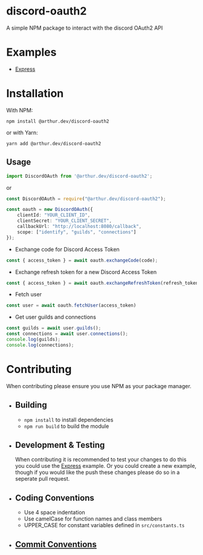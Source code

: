 # discord-oauth2
A simple NPM package to interact with the discord OAuth2 API

# Examples
* [Express](https://github.com/arthur-rl/discord-oauth2/tree/master/examples/express)

# Installation

With NPM:
```
npm install @arthur.dev/discord-oauth2
```
or with Yarn:
```
yarn add @arthur.dev/discord-oauth2
```

## Usage


```ts
import DiscordOAuth from '@arthur.dev/discord-oauth2';
```
or
```js
const DiscordOAuth = require("@arthur.dev/discord-oauth2");
```

```ts
const oauth = new DiscordOAuth({
    clientId: "YOUR_CLIENT_ID",
    clientSecret: "YOUR_CLIENT_SECRET",
    callbackUrl: "http://localhost:8080/callback",
    scope: ["identify", "guilds", "connections"]
});
```
* Exchange code for Discord Access Token
```ts
const { access_token } = await oauth.exchangeCode(code);
```
* Exchange refresh token for a new Discord Access Token
```ts
const { access_token } = await oauth.exchangeRefreshToken(refresh_token);
```
* Fetch user
```ts
const user = await oauth.fetchUser(access_token)
```
* Get user guilds and connections
```ts
const guilds = await user.guilds();
const connections = await user.connections();
console.log(guilds);
console.log(connections);
```

# Contributing
When contributing please ensure you use NPM as your package manager. 

* ## **Building**
    * `npm install` to install dependencies
    * `npm run build` to build the module

* ## **Development & Testing**
    When contributing it is recommended to test your changes to do this you could use the [Express](https://github.com/arthur-rl/discord-oauth2/tree/master/examples/express) example. Or you could create a new example, though if you would like the push these changes please do so in a seperate pull request.
* ## **Coding Conventions**
    * Use 4 space indentation
    * Use camelCase for function names and class members
    * UPPER_CASE for constant variables defined in `src/constants.ts`

* ## [**Commit Conventions**](https://www.conventionalcommits.org/en/v1.0.0/)




